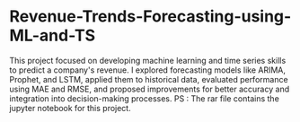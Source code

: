 # Revenue-Trends-Forecasting-using-ML-and-TS
This project focused on developing machine learning and time series skills to predict a company's revenue. I explored forecasting models like ARIMA, Prophet, and LSTM, applied them to historical data, evaluated performance using MAE and RMSE, and proposed improvements for better accuracy and integration into decision-making processes.
PS : The rar file contains the jupyter notebook for this project.
